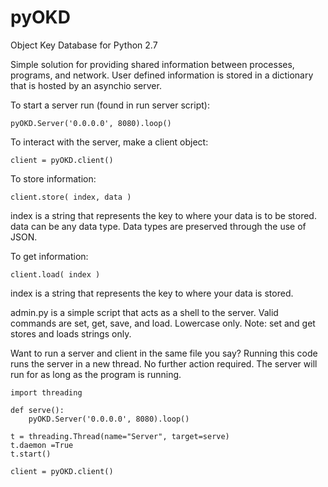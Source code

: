 # pyOKD
Object Key Database for Python 2.7

Simple solution for providing shared information between processes, programs, and network. User defined information is stored in a dictionary that is hosted by an asynchio server.

To start a server run (found in run server script):
```
pyOKD.Server('0.0.0.0', 8080).loop()
```

To interact with the server, make a client object:
```
client = pyOKD.client()
```
To store information:
```
client.store( index, data )
```
index is a string that represents the key to where your data is to be stored.
data can be any data type. Data types are preserved through the use of JSON.

To get information:
```
client.load( index )
```
index is a string that represents the key to where your data is stored.


admin.py is a simple script that acts as a shell to the server. Valid commands are set, get, save, and load. Lowercase only.
Note: set and get stores and loads strings only.


Want to run a server and client in the same file you say?
Running this code runs the server in a new thread. No further action required. The server will run for as long as the program is running.
```
import threading

def serve():
    pyOKD.Server('0.0.0.0', 8080).loop()

t = threading.Thread(name="Server", target=serve)
t.daemon =True
t.start()

client = pyOKD.client()
```
